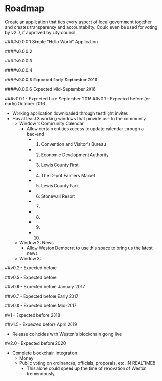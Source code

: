 # Roadmap

Create an application that ties every aspect of local government together and creates transparency and accountability. Could even be used for voting by v2.0, if approved by city council.

####v0.0.0.1
		Simple "Hello World" Application

####v0.0.0.2

####v0.0.0.3

####v0.0.0.4

####v0.0.0.5
		Expected Early September 2016 

####v0.0.0.6
		Expected Mid-September 2016 

###v0.0.1 - 
		Expected Late September 2016 
##v0.1 - 
		Expected before (or early) October 2016
- Working application downloaded through testflight invites
- Has at least 3 working windows that provide use to the community
	- Window 1: Community Calendar
		- Allow certain entities access to update calendar through a backend
			- 1. Convention and Visitor's Bureau
			- 2. Economic Development Authority
			- 3. Lewis County First
			- 4. The Depot Farmers Market
			- 5. Lewis County Park
			- 6.  Stonewall Resort
			- 7. 
			- 8. 
			- 9. 
			- 10.
	- Window 2: News
		- Allow Weston Democrat to use this space to bring us the latest news.
	- Window 3: 

##v0.2 - 
		Expected before 

##v0.5 - 
		Expected before 

##v0.6 - 
		Expected before January 2017

##v0.7 - 
		Expected before Early 2017

##v0.8 - 
		Expected before Mid-2017

#v1 - 
		Expected before 2018

##v1.5 - 
		Expected before April 2019
- Release coincides with Weston's blockchain going live

#v2.0 - 
		Expected before 2020
- Complete blockchain integration
	- Money
	- Public voting on ordinances, officials, proposals, etc. IN REALTIME!!
		- This alone could speed up the time of renovation of Weston tremendously.
		